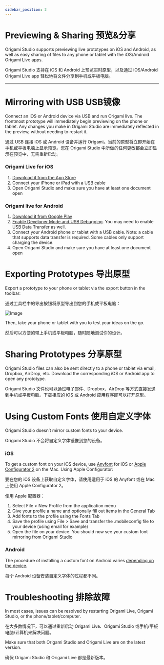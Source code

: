 ```yaml
---
sidebar_position: 2
---
```


# Previewing & Sharing 预览&分享

Origami Studio supports previewing live prototypes on iOS and Android, as well as easy sharing of files to any phone or tablet with the iOS/Android Origami Live apps.

Origami Studio 支持在 iOS 和 Android 上预览实时原型，以及通过 iOS/Android Origami Live app 轻松地将文件分享到手机或平板电脑。

------

# Mirroring with USB USB镜像

Connect an iOS or Android device via USB and run Origami live. The frontmost prototype will immediately begin previewing on the phone or tablet. Any changes you make in Origami Studio are immediately reflected in the preview, without needing to restart it.

通过 USB 连接 iOS 或 Android 设备并运行 Origami。当前的原型将立即开始在手机或平板电脑上显示预览。您在 Origami Studio 中所做的任何更改都会立即显示在预览中，无需重新启动。

### Origami Live for iOS

1. [Download it from the App Store](https://itunes.apple.com/us/app/origami-live-design-prototyping/id942636206)
2. Connect your iPhone or iPad with a USB cable
3. Open Origami Studio and make sure you have at least one document open

### Origami live for Android

1. [Download it from Google Play](https://play.google.com/store/apps/details?id=com.facebook.Origami)
2. [Enable Developer Mode and USB Debugging](https://developer.android.com/tools/help/adb.html#Enabling). You may need to enable USB Data Transfer as well.
3. Connect your Android phone or tablet with a USB cable. Note: a cable that supports data transfer is required. Some cables only support charging the device.
4. Open Origami Studio and make sure you have at least one document open

# Exporting Prototypes 导出原型

Export a prototype to your phone or tablet via the export button in the toolbar:

通过工具栏中的导出按钮将原型导出到您的手机或平板电脑：

![Image](https://origami.design/public/images/docs/previewingSharing-ExportDevice.png)

Then, take your phone or tablet with you to test your ideas on the go.

然后可以方便的带上手机或平板电脑，随时随地测试你的设计。

# Sharing Prototypes 分享原型

Origami Studio files can also be sent directly to a phone or tablet via email, Dropbox, AirDrop, etc. Download the corresponding iOS or Android app to open any prototype.

Origami Studio 文件也可以通过电子邮件、Dropbox、AirDrop 等方式直接发送到手机或平板电脑。下载相应的 iOS 或 Android 应用程序即可以打开原型。

# Using Custom Fonts 使用自定义字体

Origami Studio doesn’t mirror custom fonts to your device.

Origami Studio 不会将自定义字体镜像到您的设备。

### iOS

To get a custom font on your iOS device, use [Anyfont](https://itunes.apple.com/us/app/anyfont/id821560738?mt=8) for iOS or [Apple Configurator 2](https://itunes.apple.com/us/app/apple-configurator-2/id1037126344?mt=12) on the Mac. Using Apple Configurator:

要在您的 iOS 设备上获取自定义字体，请使用适用于 iOS 的 Anyfont 或在 Mac 上使用 Apple Configurator 2。

使用 Apple 配置器：

1. Select File > New Profile from the application menu
2. Give your profile a name and optionally fill out items in the General Tab
3. Add fonts to the profile using the Fonts Tab
4. Save the profile using File > Save and transfer the .mobileconfig file to your device (using email for example)
5. Open the file on your device. You should now see your custom font mirroring from Origami Studio

### Android

The procedure of installing a custom font on Android varies [depending on the device](https://www.google.com/#q=how+to+install+fonts+on+android).

每个 Android 设备安装自定义字体的过程都不同。

# Troubleshooting 排除故障

In most cases, issues can be resolved by restarting Origami Live, Origami Studio, or the phone/tablet/computer.

在大多数情况下，可以通过重新启动 Origami Live、Origami Studio 或手机/平板电脑/计算机来解决问题。

Make sure that both Origami Studio and Origami Live are on the latest version.

确保 Origami Studio 和 Origami Live 都是最新版本。
